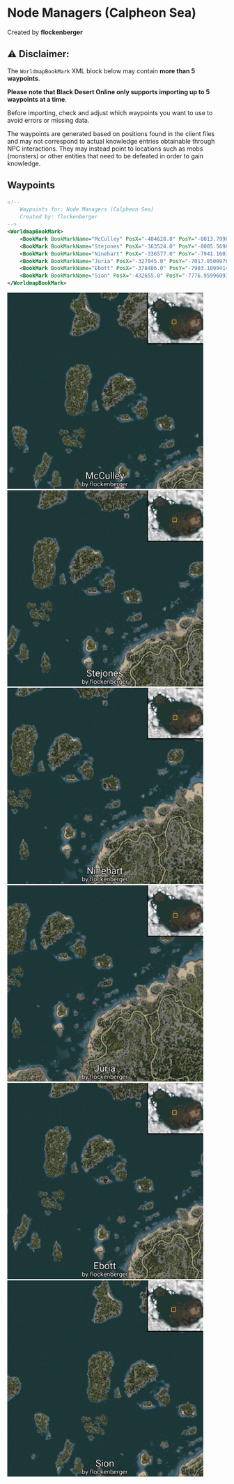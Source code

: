 # Node Managers (Calpheon Sea)
Created by **flockenberger**

## ⚠️ Disclaimer:
The `WorldmapBookMark` XML block below may contain **more than 5 waypoints**.

**Please note that Black Desert Online only supports importing up to 5 waypoints at a time**.

Before importing, check and adjust which waypoints you want to use to avoid errors or missing data.

The waypoints are generated based on positions found in the client files and may not correspond to actual knowledge entries obtainable through NPC interactions.
They may instead point to locations such as mobs (monsters) or other entities that need to be defeated in order to gain knowledge.

## Waypoints
```xml
<!--
    Waypoints for: Node Managers (Calpheon Sea)
    Created by: flockenberger
-->
<WorldmapBookMark>
    <BookMark BookMarkName="McCulley" PosX="-404628.0" PosY="-8013.7998046875" PosZ="212366.0" />
    <BookMark BookMarkName="Stejones" PosX="-363524.0" PosY="-8005.56982421875" PosZ="181638.0" />
    <BookMark BookMarkName="Ninehart" PosX="-336577.0" PosY="-7941.16015625" PosZ="168738.0" />
    <BookMark BookMarkName="Juria" PosX="-327045.0" PosY="-7017.85009765625" PosZ="144601.0" />
    <BookMark BookMarkName="Ebott" PosX="-378486.0" PosY="-7903.18994140625" PosZ="176996.0" />
    <BookMark BookMarkName="Sion" PosX="-432655.0" PosY="-7776.9599609375" PosZ="211429.0" />
</WorldmapBookMark>
```

<img src="./Node Managers (Calpheon Sea)_McCulley_Preview.webp" width="450"/> <img src="./Node Managers (Calpheon Sea)_Stejones_Preview.webp" width="450"/> <img src="./Node Managers (Calpheon Sea)_Ninehart_Preview.webp" width="450"/> <img src="./Node Managers (Calpheon Sea)_Juria_Preview.webp" width="450"/> <img src="./Node Managers (Calpheon Sea)_Ebott_Preview.webp" width="450"/> <img src="./Node Managers (Calpheon Sea)_Sion_Preview.webp" width="450"/> 